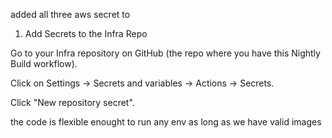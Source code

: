 added all three aws secret to 

1. Add Secrets to the Infra Repo

Go to your Infra repository on GitHub (the repo where you have this Nightly Build workflow).

Click on Settings → Secrets and variables → Actions → Secrets.

Click "New repository secret".

the code is flexible enought to run any env as long as we have valid images


